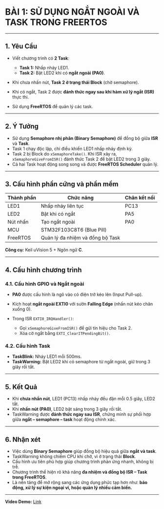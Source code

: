 # **BÀI 1: SỬ DỤNG NGẮT NGOÀI VÀ TASK TRONG FREERTOS**

---

## **1. Yêu Cầu**

* Viết chương trình có **2 Task**:

  * **Task 1:** Nhấp nháy LED1.
  * **Task 2:** Bật LED2 khi có **ngắt ngoài (PA0)**.
* Khi chưa nhấn nút, **Task 2 ở trạng thái Block** (chờ semaphore).
* Khi có ngắt, Task 2 được **đánh thức ngay sau khi hàm xử lý ngắt (ISR)** thực thi.
* Sử dụng **FreeRTOS** để quản lý các task.

---

## **2. Ý Tưởng**

* Sử dụng **Semaphore nhị phân (Binary Semaphore)** để đồng bộ giữa **ISR** và **Task**.
* Task 1 chạy độc lập, chỉ điều khiển LED1 nhấp nháy định kỳ.
* Task 2 bị Block do `xSemaphoreTake()`. Khi ISR xảy ra, `xSemaphoreGiveFromISR()` đánh thức Task 2 để bật LED2 trong 3 giây.
* Cả hai Task hoạt động song song và được **FreeRTOS Scheduler** quản lý.

---

## **3. Cấu hình phần cứng và phần mềm**

| Thành phần | Chức năng                        | Chân kết nối |
| ---------- | -------------------------------- | ------------ |
| LED1       | Nhấp nháy liên tục               | PC13         |
| LED2       | Bật khi có ngắt                  | PA5         |
| Nút nhấn   | Tạo ngắt ngoài                   | PA0          |
| MCU        | STM32F103C8T6 (Blue Pill)        |              |
| FreeRTOS   | Quản lý đa nhiệm và đồng bộ Task |              |

**Công cụ:** Keil uVision 5 + Ngôn ngữ **C**.

---

## **4. Cấu hình chương trình**

### **4.1. Cấu hình GPIO và Ngắt ngoài**

* **PA0** được cấu hình là ngõ vào có điện trở kéo lên (Input Pull-up).
* Kích hoạt **ngắt ngoài EXTI0** với sườn **Falling Edge** (nhấn nút kéo chân xuống 0).
* Trong ISR `EXTI0_IRQHandler()`:

  * Gọi `xSemaphoreGiveFromISR()` để gửi tín hiệu cho Task 2.
  * Xóa cờ ngắt bằng `EXTI_ClearITPendingBit()`.

### **4.2. Cấu hình Task**

* **TaskBlink:** Nháy LED1 mỗi 500ms.
* **TaskWarning:** Bật LED2 khi có semaphore từ ngắt ngoài, giữ trong 3 giây rồi tắt.
---

## **5. Kết Quả**

* Khi **chưa nhấn nút**, LED1 (PC13) nhấp nháy đều đặn mỗi 0.5 giây, LED2 tắt.
* Khi **nhấn nút (PA0)**, LED2 bật sáng trong 3 giây rồi tắt.
* TaskWarning được **đánh thức ngay sau ISR**, chứng minh sự phối hợp giữa **ngắt – semaphore – task** hoạt động chính xác.

---

## **6. Nhận xét**

* Việc dùng **Binary Semaphore** giúp đồng bộ hiệu quả giữa **ngắt và task**.
* TaskWarning không chiếm CPU khi chờ, vì ở trạng thái **Block**.
* Cấu hình ưu tiên phù hợp giúp chương trình phản ứng nhanh, không bị trễ.
* Chương trình thể hiện rõ khả năng **đa nhiệm và đồng bộ ISR – Task trong FreeRTOS**.
* Là nền tảng để mở rộng sang các ứng dụng phức tạp hơn như: **báo động, xử lý sự kiện ngoại vi, hoặc quản lý nhiều cảm biến.**

---

**Video Demo:** [Link](https://drive.google.com/drive/folders/19U7jRkqjUVH6kjL8KimZb8kITfMR30vp?usp=sharing)


